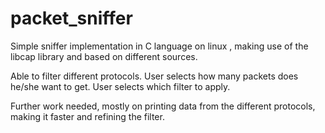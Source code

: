 # packet_sniffer
Simple sniffer implementation in C language on linux , making use of the libcap library and based on different sources.

Able to filter different protocols.
User selects how many packets does he/she want to get.
User selects which filter to apply.

Further work needed, mostly on printing data from the different protocols, making it faster and refining the filter.
